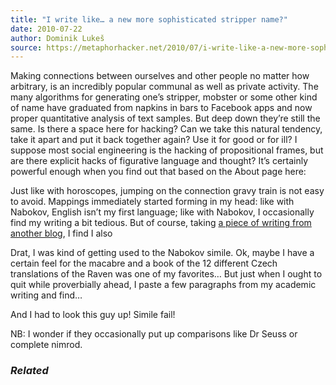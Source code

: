 ```yaml
---
title: "I write like… a new more sophisticated stripper name?"
date: 2010-07-22
author: Dominik Lukeš
source: https://metaphorhacker.net/2010/07/i-write-like-a-new-more-sophisticated-stripper-name
---
```


Making connections between ourselves and other people no matter how arbitrary, is an incredibly popular communal as well as private activity. The many algorithms for generating one’s stripper, mobster or some other kind of name have graduated from napkins in bars to Facebook apps and now proper quantitative analysis of text samples. But deep down they’re still the same. Is there a space here for hacking? Can we take this natural tendency, take it apart and put it back together again? Use it for good or for ill? I suppose most social engineering is the hacking of propositional frames, but are there explicit hacks of figurative language and thought? It’s certainly powerful enough when you find out that based on the About page here:

Just like with horoscopes, jumping on the connection gravy train is not easy to avoid. Mappings immediately started forming in my head: like with Nabokov, English isn’t my first language; like with Nabokov, I occasionally find my writing a bit tedious. But of course, taking [a piece of writing from another blog](http://hermeneuticheretic.net/2008/06/07/blending-and-framing-by-paradox/), I find I also

Drat, I was kind of getting used to the Nabokov simile. Ok, maybe I have a certain feel for the macabre and a book of the 12 different Czech translations of the Raven was one of my favorites… But just when I ought to quit while proverbially ahead, I paste a few paragraphs from my academic writing and find…

And I had to look this guy up! Simile fail!

NB: I wonder if they occasionally put up comparisons like Dr Seuss or complete nimrod.

### *Related*